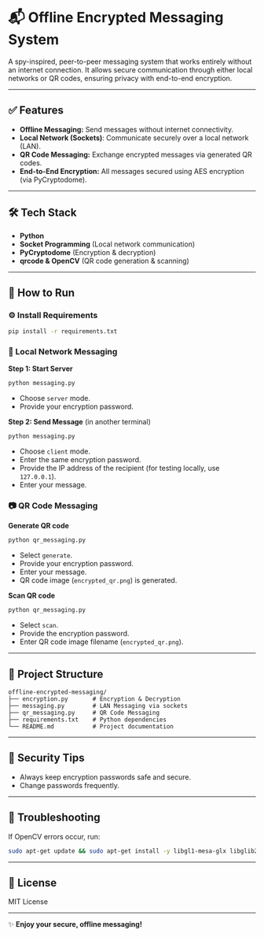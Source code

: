 # 📬 Offline Encrypted Messaging System

A spy-inspired, peer-to-peer messaging system that works entirely without an internet connection. It allows secure communication through either local networks or QR codes, ensuring privacy with end-to-end encryption.

---

## ✅ Features

- **Offline Messaging:** Send messages without internet connectivity.
- **Local Network (Sockets)**: Communicate securely over a local network (LAN).
- **QR Code Messaging:** Exchange encrypted messages via generated QR codes.
- **End-to-End Encryption:** All messages secured using AES encryption (via PyCryptodome).

---

## 🛠️ Tech Stack

- **Python**
- **Socket Programming** (Local network communication)
- **PyCryptodome** (Encryption & decryption)
- **qrcode & OpenCV** (QR code generation & scanning)

---

## 🚀 How to Run

### ⚙️ Install Requirements
```bash
pip install -r requirements.txt
```

### 📡 Local Network Messaging

**Step 1: Start Server**
```bash
python messaging.py
```
- Choose `server` mode.
- Provide your encryption password.

**Step 2: Send Message** (in another terminal)
```bash
python messaging.py
```
- Choose `client` mode.
- Enter the same encryption password.
- Provide the IP address of the recipient (for testing locally, use `127.0.0.1`).
- Enter your message.

### 📷 QR Code Messaging

**Generate QR code**
```bash
python qr_messaging.py
```
- Select `generate`.
- Provide your encryption password.
- Enter your message.
- QR code image (`encrypted_qr.png`) is generated.

**Scan QR code**
```bash
python qr_messaging.py
```
- Select `scan`.
- Provide the encryption password.
- Enter QR code image filename (`encrypted_qr.png`).

---

## 📝 Project Structure
```
offline-encrypted-messaging/
├── encryption.py       # Encryption & Decryption
├── messaging.py        # LAN Messaging via sockets
├── qr_messaging.py     # QR Code Messaging
├── requirements.txt    # Python dependencies
└── README.md           # Project documentation
```

---

## 🔑 Security Tips

- Always keep encryption passwords safe and secure.
- Change passwords frequently.

---

## 🚧 Troubleshooting

If OpenCV errors occur, run:
```bash
sudo apt-get update && sudo apt-get install -y libgl1-mesa-glx libglib2.0-0
```

---

## 📖 License

MIT License

---

✨ **Enjoy your secure, offline messaging!**

